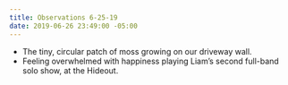 ```yaml
---
title: Observations 6-25-19
date: 2019-06-26 23:49:00 -05:00
---
```


- The tiny, circular patch of moss growing on our driveway wall.
- Feeling overwhelmed with happiness playing Liam’s second full-band solo show, at the Hideout.